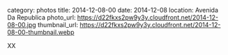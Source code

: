 category: photos 
title: 2014-12-08-00
date: 2014-12-08
location: Avenida Da Republica
photo_url: https://d22fkxs2pw9y3y.cloudfront.net/2014-12-08-00.jpg
thumbnail_url: https://d22fkxs2pw9y3y.cloudfront.net/2014-12-08-00-thumbnail.webp

XX 